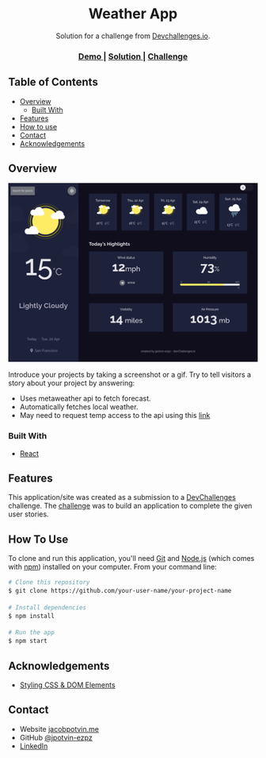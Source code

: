 <!-- Please update value in the {}  -->

<h1 align="center">Weather App</h1>

<div align="center">
   Solution for a challenge from  <a href="http://devchallenges.io" target="_blank">Devchallenges.io</a>.
</div>

<div align="center">
  <h3>
    <a href="https://fragile-sink.surge.sh">
      Demo
    </a>
    <span> | </span>
    <a href="https://github.com/jpotvin-ezpz/weather-app">
      Solution
    </a>
    <span> | </span>
    <a href="https://devchallenges.io/challenges/mM1UIenRhK808W8qmLWv">
      Challenge
    </a>
  </h3>
</div>

<!-- TABLE OF CONTENTS -->

## Table of Contents

- [Overview](#overview)
  - [Built With](#built-with)
- [Features](#features)
- [How to use](#how-to-use)
- [Contact](#contact)
- [Acknowledgements](#acknowledgements)

<!-- OVERVIEW -->

## Overview

![screenshot](https://github.com/jpotvin-ezpz/weather-app/blob/main/Screenshot_2021-04-23%20Weather%20App.png)

Introduce your projects by taking a screenshot or a gif. Try to tell visitors a story about your project by answering:

- Uses metaweather api to fetch forecast. 
- Automatically fetches local weather.
- May need to request temp access to the api using this [link](https://cors-anywhere.herokuapp.com/corsdemo)

### Built With

<!-- This section should list any major frameworks that you built your project using. Here are a few examples.-->

- [React](https://reactjs.org/)

## Features

<!-- List the features of your application or follow the template. Don't share the figma file here :) -->

This application/site was created as a submission to a [DevChallenges](https://devchallenges.io/challenges) challenge. The [challenge](https://devchallenges.io/challenges/mM1UIenRhK808W8qmLWv) was to build an application to complete the given user stories.

## How To Use

<!-- Example: -->

To clone and run this application, you'll need [Git](https://git-scm.com) and [Node.js](https://nodejs.org/en/download/) (which comes with [npm](http://npmjs.com)) installed on your computer. From your command line:

```bash
# Clone this repository
$ git clone https://github.com/your-user-name/your-project-name

# Install dependencies
$ npm install

# Run the app
$ npm start
```

## Acknowledgements

<!-- This section should list any articles or add-ons/plugins that helps you to complete the project. This is optional but it will help you in the future. For example: -->

- [Styling CSS & DOM Elements](https://reactjs.org/docs/faq-styling.html)

## Contact

- Website [jacobpotvin.me](https://jacobpotvin.me)
- GitHub [@jpotvin-ezpz](https://{github.com/your-usermame})
- [LinkedIn](https://linkedin.com/in/jpotvin12)
